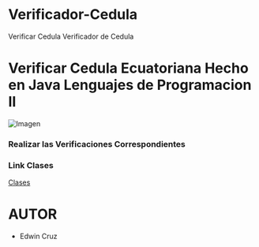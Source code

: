 # Verificador-Cedula
Verificar Cedula
Verificador de Cedula
<h1>Verificar Cedula Ecuatoriana Hecho en Java Lenguajes de Programacion II</h1>

![Imagen](https://www.universidades.com.ec/logos/original/logo-instituto-tecnologico-superior-quito.png)

<h3>Realizar las Verificaciones Correspondientes</h3>

<h3>Link Clases</h3>

[Clases](https://github.com/ecruzq1/Verificador-Cedula/blob/master/src/cedula/Cedula.java)


<h1>AUTOR</h1>

* Edwin Cruz
